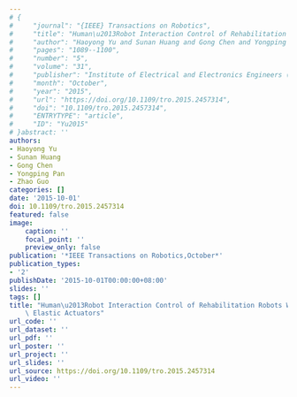 ```yaml
---
# {
#     "journal": "{IEEE} Transactions on Robotics",
#     "title": "Human\u2013Robot Interaction Control of Rehabilitation Robots With Series Elastic Actuators",
#     "author": "Haoyong Yu and Sunan Huang and Gong Chen and Yongping Pan and Zhao Guo",
#     "pages": "1089--1100",
#     "number": "5",
#     "volume": "31",
#     "publisher": "Institute of Electrical and Electronics Engineers ({IEEE})",
#     "month": "October",
#     "year": "2015",
#     "url": "https://doi.org/10.1109/tro.2015.2457314",
#     "doi": "10.1109/tro.2015.2457314",
#     "ENTRYTYPE": "article",
#     "ID": "Yu2015"
# }abstract: ''
authors:
- Haoyong Yu
- Sunan Huang
- Gong Chen
- Yongping Pan
- Zhao Guo
categories: []
date: '2015-10-01'
doi: 10.1109/tro.2015.2457314
featured: false
image:
    caption: ''
    focal_point: ''
    preview_only: false
publication: '*IEEE Transactions on Robotics,October*'
publication_types:
- '2'
publishDate: '2015-10-01T00:00:00+08:00'
slides: ''
tags: []
title: "Human\u2013Robot Interaction Control of Rehabilitation Robots With Series\
    \ Elastic Actuators"
url_code: ''
url_dataset: ''
url_pdf: ''
url_poster: ''
url_project: ''
url_slides: ''
url_source: https://doi.org/10.1109/tro.2015.2457314
url_video: ''
---
```

